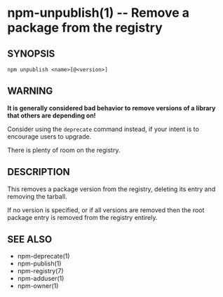 npm-unpublish(1) -- Remove a package from the registry
======================================================

## SYNOPSIS

    npm unpublish <name>[@<version>]

## WARNING

**It is generally considered bad behavior to remove versions of a library
that others are depending on!**

Consider using the `deprecate` command
instead, if your intent is to encourage users to upgrade.

There is plenty of room on the registry.

## DESCRIPTION

This removes a package version from the registry, deleting its
entry and removing the tarball.

If no version is specified, or if all versions are removed then
the root package entry is removed from the registry entirely.

## SEE ALSO

* npm-deprecate(1)
* npm-publish(1)
* npm-registry(7)
* npm-adduser(1)
* npm-owner(1)
